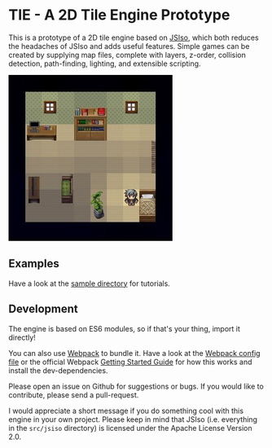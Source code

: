 # TIE - A 2D Tile Engine Prototype

This is a prototype of a 2D tile engine based on [JSIso](http://jsiso.com/), which both reduces the headaches of JSIso and adds useful features.
Simple games can be created by supplying map files, complete with layers, z-order, collision detection, path-finding, lighting, and extensible scripting.

![Screenshot](/doc/TIE.jpg)


## Examples
Have a look at the [sample directory](sample/) for tutorials.


## Development
The engine is based on ES6 modules, so if that's your thing, import it directly!

You can also use [Webpack](http://webpack.js.org) to bundle it.
Have a look at the [Webpack config file](webpack.config.js) or the official Webpack [Getting Started Guide](http://webpack.js.org/guides/get-started/) for how this works and install the dev-dependencies.

Please open an issue on Github for suggestions or bugs.
If you would like to contribute, please send a pull-request.

I would appreciate a short message if you do something cool with this engine in your own project.
Please keep in mind that JSIso (i.e. everything in the `src/jsiso` directory) is licensed under the Apache License Version 2.0.
